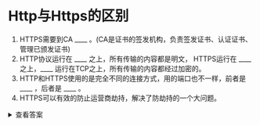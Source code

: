 # Http与Https的区别

1. HTTPS需要到CA ____ 。(CA是证书的签发机构，负责签发证书、认证证书、管理已颁发证书)
2. HTTP协议运行在 ____ 之上，所有传输的内容都是明文，
   HTTPS运行在 ____ 之上，____ 运行在TCP之上，所有传输的内容都经过加密的。
3. HTTP和HTTPS使用的是完全不同的连接方式，用的端口也不一样，前者是 ____ ，后者是 ____ 。
4. HTTPS可以有效的防止运营商劫持，解决了防劫持的一个大问题。


<details>
<summary>查看答案</summary>
<pre>
申请证书 TCP SSL/TLS SSL/TLS 80 443
</pre>
</details>

